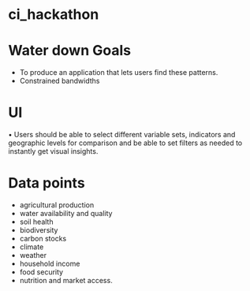 # ci_hackathon

# Water down Goals
* To produce an application that lets users find these patterns.
* Constrained bandwidths

# UI
•	Users should be able to select different variable sets, indicators and geographic levels for comparison and be able to set filters as needed to instantly get visual insights.

# Data points
* agricultural production
* water availability and quality
* soil health
* biodiversity
* carbon stocks
* climate
* weather
* household income
* food security
* nutrition and market access.
